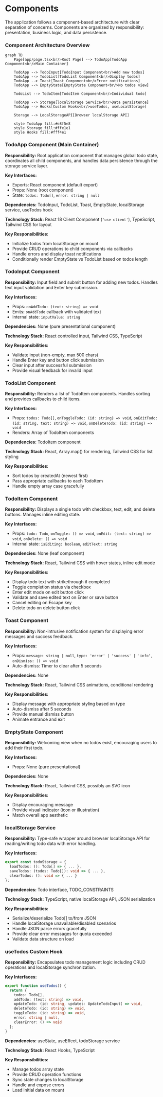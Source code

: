 # Components

The application follows a component-based architecture with clear separation of concerns. Components are organized by responsibility: presentation, business logic, and data persistence.

### Component Architecture Overview

```mermaid
graph TD
    Page[app/page.tsx<br/>Root Page] --> TodoApp[TodoApp Component<br/>Main Container]

    TodoApp --> TodoInput[TodoInput Component<br/>Add new todos]
    TodoApp --> TodoList[TodoList Component<br/>Display todos]
    TodoApp --> Toast[Toast Component<br/>Error notifications]
    TodoApp --> EmptyState[EmptyState Component<br/>No todos view]

    TodoList --> TodoItem[TodoItem Component<br/>Individual todo]

    TodoApp --> Storage[localStorage Service<br/>Data persistence]
    TodoApp --> Hooks[Custom Hooks<br/>useTodos, useLocalStorage]

    Storage --> LocalStorageAPI[Browser localStorage API]

    style TodoApp fill:#e8f5e8
    style Storage fill:#ffe1e1
    style Hooks fill:#fff4e1
```

### TodoApp Component (Main Container)

**Responsibility:** Root application component that manages global todo state, coordinates all child components, and handles data persistence through the storage service layer.

**Key Interfaces:**

- Exports: React component (default export)
- Props: None (root component)
- State: `todos: Todo[]`, `error: string | null`

**Dependencies:** TodoInput, TodoList, Toast, EmptyState, localStorage service, useTodos hook

**Technology Stack:** React 18 Client Component (`'use client'`), TypeScript, Tailwind CSS for layout

**Key Responsibilities:**

- Initialize todos from localStorage on mount
- Provide CRUD operations to child components via callbacks
- Handle errors and display toast notifications
- Conditionally render EmptyState vs TodoList based on todos length

### TodoInput Component

**Responsibility:** Input field and submit button for adding new todos. Handles text input validation and Enter key submission.

**Key Interfaces:**

- Props: `onAddTodo: (text: string) => void`
- Emits: `onAddTodo` callback with validated text
- Internal state: `inputValue: string`

**Dependencies:** None (pure presentational component)

**Technology Stack:** React controlled input, Tailwind CSS, TypeScript

**Key Responsibilities:**

- Validate input (non-empty, max 500 chars)
- Handle Enter key and button click submission
- Clear input after successful submission
- Provide visual feedback for invalid input

### TodoList Component

**Responsibility:** Renders a list of TodoItem components. Handles sorting and provides callbacks to child items.

**Key Interfaces:**

- Props: `todos: Todo[]`, `onToggleTodo: (id: string) => void`, `onEditTodo: (id: string, text: string) => void`, `onDeleteTodo: (id: string) => void`
- Renders: Array of TodoItem components

**Dependencies:** TodoItem component

**Technology Stack:** React, Array.map() for rendering, Tailwind CSS for list styling

**Key Responsibilities:**

- Sort todos by createdAt (newest first)
- Pass appropriate callbacks to each TodoItem
- Handle empty array case gracefully

### TodoItem Component

**Responsibility:** Displays a single todo with checkbox, text, edit, and delete buttons. Manages inline editing state.

**Key Interfaces:**

- Props: `todo: Todo`, `onToggle: () => void`, `onEdit: (text: string) => void`, `onDelete: () => void`
- Internal state: `isEditing: boolean`, `editText: string`

**Dependencies:** None (leaf component)

**Technology Stack:** React, Tailwind CSS with hover states, inline edit mode

**Key Responsibilities:**

- Display todo text with strikethrough if completed
- Toggle completion status via checkbox
- Enter edit mode on edit button click
- Validate and save edited text on Enter or save button
- Cancel editing on Escape key
- Delete todo on delete button click

### Toast Component

**Responsibility:** Non-intrusive notification system for displaying error messages and success feedback.

**Key Interfaces:**

- Props: `message: string | null`, `type: 'error' | 'success' | 'info'`, `onDismiss: () => void`
- Auto-dismiss: Timer to clear after 5 seconds

**Dependencies:** None

**Technology Stack:** React, Tailwind CSS animations, conditional rendering

**Key Responsibilities:**

- Display message with appropriate styling based on type
- Auto-dismiss after 5 seconds
- Provide manual dismiss button
- Animate entrance and exit

### EmptyState Component

**Responsibility:** Welcoming view when no todos exist, encouraging users to add their first todo.

**Key Interfaces:**

- Props: None (pure presentational)

**Dependencies:** None

**Technology Stack:** React, Tailwind CSS, possibly an SVG icon

**Key Responsibilities:**

- Display encouraging message
- Provide visual indicator (icon or illustration)
- Match overall app aesthetic

### localStorage Service

**Responsibility:** Type-safe wrapper around browser localStorage API for reading/writing todo data with error handling.

**Key Interfaces:**

```typescript
export const todoStorage = {
  loadTodos: (): Todo[] => { ... },
  saveTodos: (todos: Todo[]): void => { ... },
  clearTodos: (): void => { ... }
};
```

**Dependencies:** Todo interface, TODO_CONSTRAINTS

**Technology Stack:** TypeScript, native localStorage API, JSON serialization

**Key Responsibilities:**

- Serialize/deserialize Todo[] to/from JSON
- Handle localStorage unavailable/disabled scenarios
- Handle JSON parse errors gracefully
- Provide clear error messages for quota exceeded
- Validate data structure on load

### useTodos Custom Hook

**Responsibility:** Encapsulates todo management logic including CRUD operations and localStorage synchronization.

**Key Interfaces:**

```typescript
export function useTodos() {
  return {
    todos: Todo[],
    addTodo: (text: string) => void,
    updateTodo: (id: string, updates: UpdateTodoInput) => void,
    deleteTodo: (id: string) => void,
    toggleTodo: (id: string) => void,
    error: string | null,
    clearError: () => void
  };
}
```

**Dependencies:** useState, useEffect, todoStorage service

**Technology Stack:** React Hooks, TypeScript

**Key Responsibilities:**

- Manage todos array state
- Provide CRUD operation functions
- Sync state changes to localStorage
- Handle and expose errors
- Load initial data on mount
